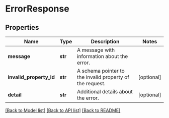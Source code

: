 # ErrorResponse

## Properties
Name | Type | Description | Notes
------------ | ------------- | ------------- | -------------
**message** | **str** | A message with information about the error. | 
**invalid_property_id** | **str** | A schema pointer to the invalid property of the request. | [optional] 
**detail** | **str** | Additional details about the error. | [optional] 

[[Back to Model list]](../README.md#documentation-for-models) [[Back to API list]](../README.md#documentation-for-api-endpoints) [[Back to README]](../README.md)


